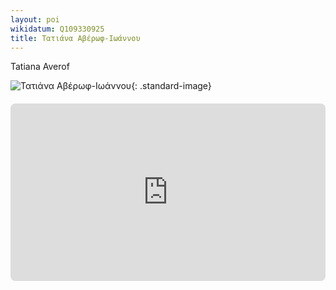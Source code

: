 ```yaml
---
layout: poi
wikidatum: Q109330925
title: Τατιάνα Αβέρωφ-Ιωάννου 
---
```


Tatiana Averof

![Τατιάνα Αβέρωφ-Ιωάννου](https://mietbookstore.gr/wp-content/uploads/2022/03/%CE%A4%CE%91%CE%A4%CE%99%CE%91%CE%9D%CE%91-%CE%91%CE%92%CE%95%CE%A1%CE%A9%CE%A6-1.jpg){: .standard-image}

<div style="position: relative; padding-bottom: 56.25%; height: 0; overflow: hidden; margin: 20px 0;">
    <iframe 
        src="https://www.youtube.com/watch?v=702o2uXptKw" 
        style="position: absolute; top: 0; left: 0; width: 100%; height: 100%; border-radius: 8px;" 
        frameborder="0" 
        allowfullscreen>
    </iframe>
</div>

